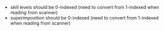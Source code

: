 - skill levels should be 0-indexed (need to convert from 1-indexed when reading from scanner)
- superimposition should be 0-indexed (need to convert from 1-indexed when reading from scanner)